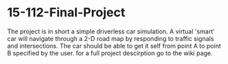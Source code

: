 # 15-112-Final-Project
The project is in short a simple driverless car simulation. A virtual 'smart' car will navigate through a 2-D road map by responding to traffic signals and intersections. The car should be able to get it self from point A to point B specified by the user.
for a full project descirption go to the wiki page.
